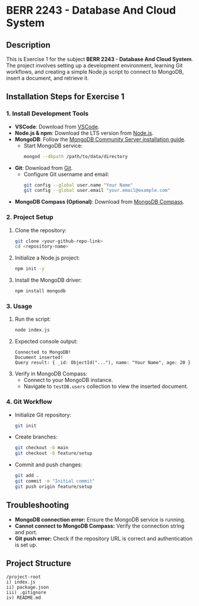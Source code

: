 # BERR 2243 - Database And Cloud System

## Description
This is Exercise 1 for the subject **BERR 2243 - Database And Cloud System**. The project involves setting up a development environment, learning Git workflows, and creating a simple Node.js script to connect to MongoDB, insert a document, and retrieve it.

## Installation Steps for Exercise 1

### 1. Install Development Tools
- **VSCode**: Download from [VSCode](https://code.visualstudio.com/).
- **Node.js & npm**: Download the LTS version from [Node.js](https://nodejs.org/).
- **MongoDB**: Follow the [MongoDB Community Server installation guide](https://www.mongodb.com/docs/manual/administration/install-community/).
  - Start MongoDB service:  
    ```sh
    mongod --dbpath /path/to/data/directory
    ```
- **Git**: Download from [Git](https://git-scm.com/).
  - Configure Git username and email:
    ```sh
    git config --global user.name "Your Name"
    git config --global user.email "your.email@example.com"
    ```
- **MongoDB Compass (Optional)**: Download from [MongoDB Compass](https://www.mongodb.com/products/compass).

### 2. Project Setup
1. Clone the repository:
   ```sh
   git clone <your-github-repo-link>
   cd <repository-name>
   ```
2. Initialize a Node.js project:
   ```sh
   npm init -y
   ```
3. Install the MongoDB driver:
   ```sh
   npm install mongodb
   ```

### 3. Usage
1. Run the script:
   ```sh
   node index.js
   ```
2. Expected console output:
   ```
   Connected to MongoDB!
   Document inserted!
   Query result: { _id: ObjectId("..."), name: "Your Name", age: 20 }
   ```
3. Verify in MongoDB Compass:
   - Connect to your MongoDB instance.
   - Navigate to `testDB.users` collection to view the inserted document.

### 4. Git Workflow
- Initialize Git repository:
  ```sh
  git init
  ```
- Create branches:
  ```sh
  git checkout -b main
  git checkout -b feature/setup
  ```
- Commit and push changes:
  ```sh
  git add .
  git commit -m "Initial commit"
  git push origin feature/setup
  ```

## Troubleshooting
- **MongoDB connection error:** Ensure the MongoDB service is running.
- **Cannot connect to MongoDB Compass:** Verify the connection string and port.
- **Git push error:** Check if the repository URL is correct and authentication is set up.

## Project Structure
```
/project-root
i) index.js
ii) package.json
iii) .gitignore
iv) README.md
```
